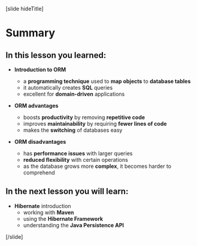 [slide hideTitle]
# Summary

## In this lesson you learned:

- **Introduction to ORM**
  * a **programming technique** used to **map objects** to **database tables**
  * it automatically creates **SQL** queries
  * excellent for **domain-driven** applications

- **ORM advantages**
  * boosts **productivity** by removing **repetitive code**
  * improves **maintainability** by requiring **fewer lines of code**
  * makes the **switching** of databases easy

- **ORM disadvantages**
  * has **performance issues** with larger queries
  * **reduced flexibility** with certain operations
  * as the database grows more **complex**, it becomes harder to comprehend


## In the next lesson you will learn:
- **Hibernate** introduction
  * working with **Maven**
  * using the **Hibernate Framework**
  * understanding the **Java Persistence API**

[/slide]
